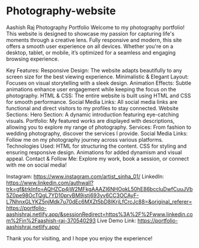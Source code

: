 # Photography-website
Aashish Raj Photography Portfolio
Welcome to my photography portfolio! This website is designed to showcase my passion for capturing life's moments through a creative lens.
Fully responsive and modern, this site offers a smooth user experience on all devices. Whether you're on a desktop, tablet, 
or mobile, it’s optimized for a seamless and engaging browsing experience.


Key Features:
Responsive Design: The website adapts beautifully to any screen size for the best viewing experience.
Minimalistic & Elegant Layout: Focuses on visual storytelling with a sleek design.
Animation Effects: Subtle animations enhance user engagement while keeping the focus on the photography.
HTML & CSS: The entire website is built using HTML and CSS for smooth performance.
Social Media Links: All social media links are functional and direct visitors to my profiles to stay connected.
Website Sections:
Hero Section: A dynamic introduction featuring eye-catching visuals.
Portfolio: My featured works are displayed with descriptions, allowing you to explore my range of photography.
Services: From fashion to wedding photography, discover the services I provide.
Social Media Links: Follow me on my photography journey across various platforms.
Technologies Used:
HTML for structuring the content.
CSS for styling and ensuring responsive design.
Animations for added dynamism and visual appeal.
Contact & Follow Me:
Explore my work, book a session, or connect with me on social media!

Instagram: https://www.instagram.com/artist_sinha_01/
LinkedIn: https://www.linkedin.com/authwall?trk=gf&trkInfo=AQHZCp4jW2MFkgAAAZI6NHOokL50hE86bccluDwfCuuJVb5Z0pe98OcTQgL7YD10prvBM9istj693yv6CC3OCAyF-L7NhnxGLYKZ5njMdk7u70dEc6MXZt5bD8IKrjLfCrcJc88=&original_referer=https://portfolio-aashishraj.netlify.app/&sessionRedirect=https%3A%2F%2Fwww.linkedin.com%2Fin%2Faashish-raj-370540293
Live Demo Link: https://portfolio-aashishraj.netlify.app/

Thank you for visiting, and I hope you enjoy the experience!
